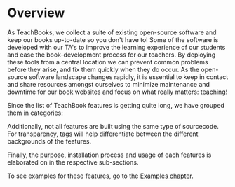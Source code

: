 # Overview

As TeachBooks, we collect a suite of existing open-source software and keep our books up-to-date so you don't have to! Some of the software is developed with our TA's to improve the learning experience of our students and ease the book-development process for our teachers. By deploying these tools from a central location we can prevent common problems before they arise, and fix them quickly when they do occur. As the open-source software landscape changes rapidly, it is essential to keep in contact and share resources amongst ourselves to minimize maintenance and downtime for our book websites and focus on what really matters: teaching!

Since the list of TeachBook features is getting quite long, we have grouped them in categories:

Additionally, not all features are built using the same type of sourcecode. For transparency, tags will help differentiate between the different backgrounds of the features.

Finally, the purpose, installation process and usage of each features is elaborated on in the respective sub-sections.

To see examples for these features, go to the [Examples chapter](../examples/overview.md).

